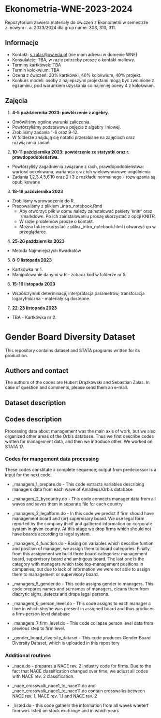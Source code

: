 # Ekonometria-WNE-2023-2024
Repozytorium zawiera materiały do ćwiczeń z Ekonometrii w semestrze zimowym r. a. 2023/2024 dla grup numer 303, 310, 311.

## Informacje
- Kontakt: s.zalas@uw.edu.pl (nie mam adresu w domenie WNE)
- Konsulatcje: TBA, w razie potrzeby proszę o kontakt mailowy.
- Terminy kartkówek: TBA
- Termin kolokwium: TBA
- Ocena z ćwiczeń: 20% kartkówki, 40% kolokwium, 40% projekt.
- Konkurs modeli: osoby z najlepszymi projektami mogą być zwolnione z egzaminu, pod warunkiem uzyskania co najmniej oceny 4 z kolokwium.

## Zajęcia
1. **4-5 października 2023: powtórzenie z algebry.**
  - Omówiliśmy ogólne warunki zaliczenia.
  - Powtórzyliśmy podstawowe pojęcia z algebry liniowej.
  - Zrobiliśmy zadania 1-6 oraz 9-12.
  - W folderze znajdują się notatki przerabiane na zajęciach oraz rozwiązania zadań.
2. **10-11 października 2023: powtórzenie ze statystki oraz r. prawdopodobieństwa.**
  - Powtórzyliśy zagadnienia związane z rach, prawdopodobieństwa: wartość oczekiwana, wariancja  oraz ich wielowymiarowe uogólnienia
  - Zadania 1,2,3,4,5,6,10 oraz 2 i 3 z rozkładu normalnego - rozwiązania są opublikowane
3. **18-19 października 2023**
  - Zrobiliśmy wprowadzenie do R.
  - Pracowaliśmy z plikiem _intro_notebook.Rmd
    - Aby otworzyć plik w domu należy zainstalować pakiety 'knitr' oraz 'rmarkdown. Po ich zainstalowaniu proszę skorzystać z opcji KNITR.
    - W razie problemów prosze o kontakt.
    - Można także skorystać z pliku _intro_notebook.html i otworzyć go w przeglądarce.
4. **25-26 października 2023**
  - Metoda Najmniejszych Kwadratów
5. **8-9 listopada 2023**
  - Kartkówka nr 1.
  - Manipulowanie danymi w R - zobacz kod w folderze nr 5.
6. **15-16 listopada 2023**
  - Współczynnik determinacji, interpratacja parametrów, transforacja logarytmiczna - materiały są dostepne.
7. **22-23 listopada 2023**
  - TBA - Kartkówka nr 2.
# Gender Board Diversity Dataset
This repository contains dataset and STATA programs written for its production.


## Authors and contact
The authors of the codes are Hubert Drążkowski and Sebastian Zalas. 
In case of question and comments, please send them an e-mail.

## Dataset description

## Codes description
Processing data about management was the main axis of work, but we also organized other areas of the Orbis database. 
Thus we first describe codes written for management data, and then we introduce other.
We worked on STATA 17.

### Codes for mangement data processing 
These codes constitute a complete sequence; output from predecessor is a input for the next code.

- _managers_1_prepare.do - This code extracts variables describing managers data from each wave of Amadeus/Orbis database

- _managers_2_bycountry.do - This code connects manager data from all waves and saves them in separate file for each country 

- _managers_3_legalform.do - In this code we predict if firm should have management board and (or) supervisory board. 
							We use legal form reported by the company itself and gathered information on corporate system in given country. 
							At this stage we drop firms which should not have boards according to legal system.
							
- _managers_4_function.do -  Basing on variables which describe funtion and position of manager, we assign them to board categories. 
							 Finally, from this assignment we build three board categories: management board, supervisory board and ambigous board. 
							 The last one is the category with managers which take top-management positions in companies, but due to lack of information 
							 we were not able to assign them to management or supervisory board.

- _managers_5_gender.do - This code assigns gender to managers. This code prepares names and surnames of managers, cleans them from diacrytic signs, detects and drops legal persons.

- _managers_6_person_level.do - This code assigns to each manager a time in which she/he was present in assigned board and thus produces a firm-person level database

- _managers_7_firm_level.do - This code collapse person level data from previous step to firm level.

- _gender_board_diversity_dataset - This code produces Gender Board Diversity Dataset, which is uploaded in this repository

### Additional routines
- _nace.do - prepares a NACE rev. 2 industry code for firms. Due to the fact that NACE classification changed over time, we adjust all codes with NACE rev. 2 classification.
- _nace_crosswalk_nace1_to_nace11.do and _nace_crosswalk_nace1_to_nace11.do contain crosswalks between NACE rev. 1, NACE rev. 1.1 and NACE rev. 2

- _listed.do - this code gathers the information from all waves wheterf firm was listed on stock exchange and in which years


  
